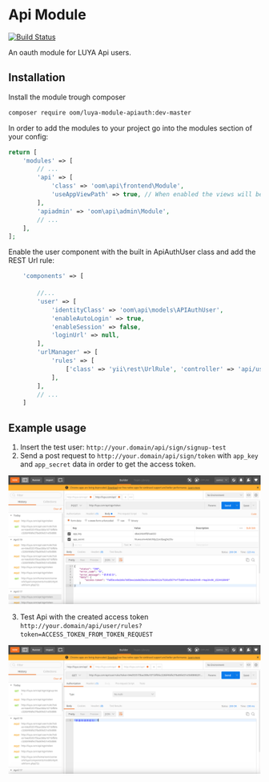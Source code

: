 # Api Module 
[![Build Status](https://travis-ci.org/baqianxin/luya-module-api.svg?branch=master)](https://travis-ci.org/baqianxin/luya-module-api)

An oauth module for LUYA Api users.
 
## Installation

Install the module trough composer

```sh
composer require oom/luya-module-apiauth:dev-master
```

In order to add the modules to your project go into the modules section of your config:

```php
return [
    'modules' => [
        // ...
        'api' => [
            'class' => 'oom\api\frontend\Module',
            'useAppViewPath' => true, // When enabled the views will be looked up in the @app/views folder, otherwise the views shipped with the module will be used.
        ],
        'apiadmin' => 'oom\api\admin\Module',
        // ...
    ],
];
```

Enable the user component with the built in ApiAuthUser class and add the REST Url rule:

```php
    'components' => [

        //...
        'user' => [
            'identityClass' => 'oom\api\models\APIAuthUser',
            'enableAutoLogin' => true,
            'enableSession' => false,
            'loginUrl' => null,
        ],
        'urlManager' => [
            'rules' => [
                ['class' => 'yii\rest\UrlRule', 'controller' => 'api/user'],
            ],
        ],
        // ...   
    ]   
```

## Example usage

1. Insert the test user: `http://your.domain/api/sign/signup-test`
2. Send a post request to `http://your.domain/api/sign/token` with `app_key` and `app_secret` data in order to get the access token.

![Step 2](./step-2.png)

3. Test Api with the created access token `http://your.domain/api/user/rules?token=ACCESS_TOKEN_FROM_TOKEN_REQUEST`

![Step 3](./step-3.png)

